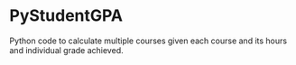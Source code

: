 # PyStudentGPA
Python code to calculate multiple courses given each course and its hours and individual grade achieved.

